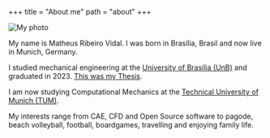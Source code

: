 +++
title = "About me"
path = "about"
+++

<div class="profile-pic-container">
  <img src="/icons/me.png" alt="My photo" class="profile-pic">
</div>

My name is Matheus Ribeiro Vidal. I was born in Brasília, Brasil and now live in Munich, Germany.

I studied mechanical engineering at the [University of Brasília (UnB)](https://unb.br/) and graduated in 2023. [This was my Thesis](/projects/pg2).

I am now studying Computational Mechanics at the [Technical University of Munich (TUM)](https://www.tum.de/en/).

My interests range from CAE, CFD and Open Source software to pagode, beach volleyball, football, boardgames, travelling and enjoying family life.

